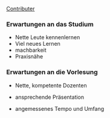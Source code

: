[Contributer](./contributer.md)

### Erwartungen an das Studium
* Nette Leute kennenlernen
* Viel neues Lernen
* machbarkeit
* Praxisnähe

### Erwartungen an die Vorlesung
* Nette, kompetente Dozenten
+ ansprechende Präsentation
* angemessenes Tempo und Umfang
